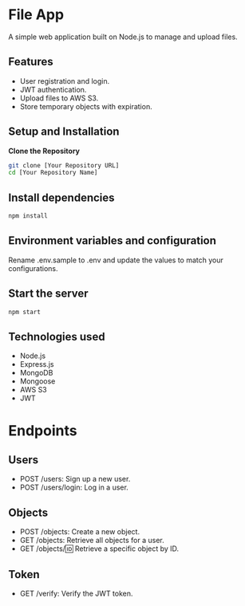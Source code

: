# File App

A simple web application built on Node.js to manage and upload files.

## Features

- User registration and login.
- JWT authentication.
- Upload files to AWS S3.
- Store temporary objects with expiration.

## Setup and Installation

**Clone the Repository**

```bash
git clone [Your Repository URL]
cd [Your Repository Name]
```

## Install dependencies
```bash
npm install
```

## Environment variables and configuration
Rename .env.sample to .env and update the values to match your configurations.

## Start the server
```bash
npm start
```

## Technologies used
- Node.js
- Express.js
- MongoDB
- Mongoose
- AWS S3
- JWT

# Endpoints
## Users
- POST /users: Sign up a new user.
- POST /users/login: Log in a user.
## Objects
- POST /objects: Create a new object.
- GET /objects: Retrieve all objects for a user.
- GET /objects/:id: Retrieve a specific object by ID.
## Token
- GET /verify: Verify the JWT token.
